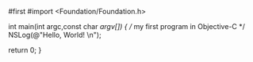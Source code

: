 #first
#import <Foundation/Foundation.h>

int main(int argc,const char *argv[])
{
   /* my first program in Objective-C */
   NSLog(@"Hello, World! \n");
   
   return 0;
}
